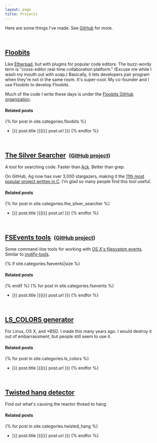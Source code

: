 ```yaml
---
layout: page
title: Projects
---
```


Here are some things I've made. See [GitHub](https://github.com/ggreer) for more.

<br />

## [Floobits](https://floobits.com/)
Like [Etherpad](http://en.wikipedia.org/wiki/Etherpad), but with plugins for popular code editors. The buzz-wordy term is "cross-editor real-time collaboration platform." (Excuse me while I wash my mouth out with soap.) Basically, it lets developers pair program when they're not in the same room. It's super-cool. My co-founder and I use Floobits to develop Floobits.

Much of the code I write these days is under the [Floobits GitHub organization](https://github.com/Floobits).
#### Related posts
{% for post in site.categories.floobits %}
* [{{ post.title }}]({{ post.url }})
{% endfor %}

<br />

## [The Silver Searcher](/ag/) &nbsp;<small>([GitHub project](https://github.com/ggreer/the_silver_searcher))</small>
A tool for searching code. Faster than [Ack](http://betterthangrep.com/). Better than grep.  

On GitHub, Ag now has over 3,000 stargazers, making it the [11th most popular project written in C](https://github.com/search?l=C&o=desc&p=2&q=stars%3A%3E1000&ref=advsearch&s=stars&type=Repositories). I'm glad so many people find this tool useful.

#### Related posts
{% for post in site.categories.the_silver_searcher %}
* [{{ post.title }}]({{ post.url }})
{% endfor %}

<br />

## [FSEvents tools](/fsevents/) &nbsp;<small>([GitHub project](https://github.com/ggreer/fsevents-tools))</small>
Some command-line tools for working with [OS X's filesystem events](http://en.wikipedia.org/wiki/FSEvents). Similar to [inotify-tools](https://github.com/rvoicilas/inotify-tools).

{% if site.categories.fsevents|size %}
#### Related posts
{% endif %}
{% for post in site.categories.fsevents %}
* [{{ post.title }}]({{ post.url }})
{% endfor %}

<!-- <br />

## [CipherSuite config generator](/ciphersuite)
It's not easy to configure nginx or httpd to use the right cipher suites. There are dozens of combinations of key exchange, encryption, and message authentication algorithms. Some combinations are secure, some aren't. This is a simple tool that lets you pick among the secure combinations to generate a `SSLCipherSuite` config directive.
{% if site.categories.ciphersuite %}
#### Related posts
{% for post in site.categories.ciphersuite %}
* [{{ post.title }}]({{ post.url }})
{% endfor %}
{% endif %}
 -->
<br />

## [LS_COLORS generator](/lscolors)
For Linux, OS X, and \*BSD. I made this many years ago. I would destroy it out of embarrassment, but people  still seem to use it.  
#### Related posts
{% for post in site.categories.ls_colors %}
* [{{ post.title }}]({{ post.url }})
{% endfor %}

<br />

## [Twisted hang detector](https://github.com/ggreer/twisted_hang)
Find out what's causing the reactor thread to hang.
#### Related posts
{% for post in site.categories.twisted_hang %}
* [{{ post.title }}]({{ post.url }})
{% endfor %}

<br />

<!--
## [Memex Trails](https://github.com/ggreer/memex_trails)
A Chrome extension to help you figure out the path you took to get to a site.
-->
